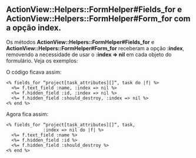 ## ActionView::Helpers::FormHelper#Fields\_for e ActionView::Helpers::FormHelper#Form\_for com a opção index.

Os métodos **ActionView::Helpers::FormHelper#Fields\_for** e **ActionView::Helpers::FormHelper#Form\_for** receberam a opção **:index**, removendo a necessidade de usar o **:index => nil** em cada objeto do formulário. Veja os exemplos:

O código ficava assim:

	<% fields_for “project[task_attributes][]“, task do |f| %>
	  <%= f.text_field :name, :index => nil %>
	  <%= f.hidden_field :id, :index => nil %>
	  <%= f.hidden_field :should_destroy, :index => nil %>
	<% end %>

Agora fica assim:

	<% fields_for “project[task_attributes][]“, task,
	              :index => nil do |f| %>
	  <%= f.text_field :name %>
	  <%= f.hidden_field :id %>
	  <%= f.hidden_field :should_destroy %>
	<% end %>